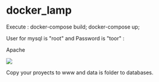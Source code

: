 # docker_lamp

Execute : docker-compose build; docker-compose up;

User for mysql is "root" and Password is "toor" :

Apache 

<img src="http://i.imgur.com/6HwP9I0.png" />

Copy your proyects to www and data is folder to databases.

